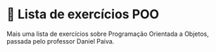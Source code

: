 # 📝 Lista de exercícios POO
Mais uma lista de exercícios sobre Programação Orientada a Objetos, passada pelo professor Daniel Paiva. <br>
